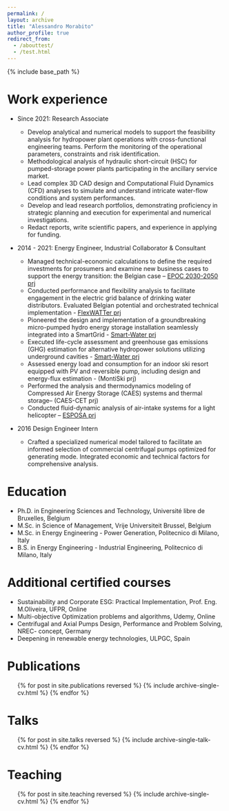 ```yaml
---
permalink: /
layout: archive
title: "Alessandro Morabito"
author_profile: true
redirect_from:
  - /abouttest/
  - /test.html
---
```


{% include base_path %}

Work experience
======
* Since 2021: Research Associate
  * Develop analytical and numerical models to support the feasibility analysis for hydropower plant operations with cross-functional engineering teams. Perform the monitoring of the operational parameters, constraints and risk identification.
  * Methodological analysis of hydraulic short-circuit (HSC) for pumped-storage power plants participating in the ancillary service market.
  * Lead complex 3D CAD design and Computational Fluid Dynamics (CFD) analyses to simulate and understand intricate water-flow conditions and system performances. 
  * Develop and lead research portfolios, demonstrating proficiency in strategic planning and execution for experimental and numerical investigations.
  * Redact reports, write scientific papers, and experience in applying for funding.

* 2014 - 2021: Energy Engineer, Industrial Collaborator & Consultant
  * Managed technical-economic calculations to define the required investments for prosumers and examine new business cases to support the energy transition: the Belgian case – [EPOC 2030-2050 prj](https://www.epocbelgium.be/en)
  * Conducted performance and flexibility analysis to facilitate engagement in the electric grid balance of drinking water distributors. Evaluated Belgian potential and orchestrated technical implementation - [FlexWATTer prj](https://www.uee.uliege.be/cms/c_6038805/fr/flexwatter)  
  * Pioneered the design and implementation of a groundbreaking micro-pumped hydro energy storage installation seamlessly integrated into a SmartGrid - [Smart-Water prj](https://www.multitel.eu/projects/smartwater/)
  * Executed life-cycle assessment and greenhouse gas emissions (GHG) estimation for alternative hydropower solutions utilizing underground cavities - [Smart-Water prj](https://www.multitel.eu/projects/smartwater/)
  * Assessed energy load and consumption for an indoor ski resort equipped with PV and reversible pump, including design and energy-flux estimation - (MontiSki prj) 
  * Performed the analysis and thermodynamics modeling of Compressed Air Energy Storage (CAES) systems and thermal storage– (CAES-CET prj)
  * Conducted fluid-dynamic analysis of air-intake systems for a light helicopter – [ESPOSA prj](http://www.esposa-project.eu)
  
* 2016 Design Engineer Intern
  * Crafted a specialized numerical model tailored to facilitate an informed selection of commercial centrifugal pumps optimized for generating mode. Integrated economic and technical factors for comprehensive analysis.
  
Education
======
* Ph.D. in Engineering Sciences and Technology, Université libre de Bruxelles, Belgium
* M.Sc. in Science of Management, Vrije Universiteit Brussel, Belgium
* M.Sc. in Energy Engineering - Power Generation, Politecnico di Milano, Italy
* B.S. in Energy Engineering - Industrial Engineering, Politecnico di Milano, Italy

Additional certified courses
======
* Sustainability and Corporate ESG: Practical Implementation, Prof. Eng. M.Oliveira, UFPR, Online
* Multi-objective Optimization problems and algorithms, Udemy, Online
* Centrifugal and Axial Pumps Design, Performance and Problem Solving, NREC- concept, Germany
* Deepening in renewable energy technologies, ULPGC, Spain 


Publications
======
  <ul>{% for post in site.publications reversed %}
    {% include archive-single-cv.html %}
  {% endfor %}</ul>
  
Talks
======
  <ul>{% for post in site.talks reversed %}
    {% include archive-single-talk-cv.html  %}
  {% endfor %}</ul>
  
Teaching
======
  <ul>{% for post in site.teaching reversed %}
    {% include archive-single-cv.html %}
  {% endfor %}</ul>
  

